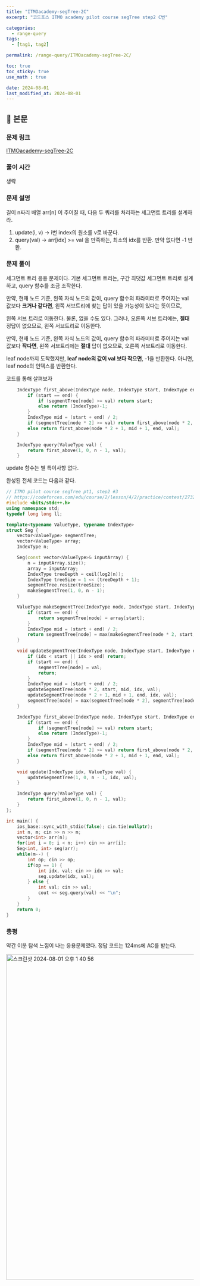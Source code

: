 ```yaml
---
title: "ITMOacademy-segTree-2C"
excerpt: "코드포스 ITMO academy pilot course segTree step2 C번"

categories:
  - range-query
tags:
  - [tag1, tag2]

permalink: /range-query/ITMOacademy-segTree-2C/

toc: true
toc_sticky: true
use_math : true

date: 2024-08-01
last_modified_at: 2024-08-01
---
```


## 🦥 본문

### 문제 링크

[ITMOacademy-segTree-2C](https://codeforces.com/edu/course/2/lesson/4/2/practice/contest/273278/problem/C)

### 풀이 시간

생략

### 문제 설명

길이 n짜리 배열 arr[n] 이 주어질 때, 다음 두 쿼리를 처리하는 세그먼트 트리를 설계하라. 

1. update(i, v) -> i번 index의 원소를 v로 바꾼다.
2. query(val) -> arr[idx] >= val 을 만족하는, 최소의 idx를 반환. 만약 없다면 -1 반환.

### 문제 풀이

세그먼트 트리 응용 문제이다. 기본 세그먼트 트리는, 구간 최댓값 세그먼트 트리로 설계하고, query 함수를 조금 조작한다. 

만약, 현재 노드 기준, 왼쪽 자식 노드의 값이, query 함수의 파라미터로 주어지는 val 값보다 **크거나 같다면**, 왼쪽 서브트리에 찾는 답이 있을 가능성이 있다는 뜻이므로, 

왼쪽 서브 트리로 이동한다. 물론, 없을 수도 있다. 그러나, 오른쪽 서브 트리에는, **절대** 정답이 없으므로, 왼쪽 서브트리로 이동한다. 

만약, 현재 노드 기준, 왼쪽 자식 노드의 값이, query 함수의 파라미터로 주어지는 val 값보다 **작다면**, 왼쪽 서브트리에는 **절대** 답이 없으므로, 오른쪽 서브트리로 이동한다. 

leaf node까지 도착했지만, **leaf node의 값이 val 보다 작으면**, -1을 반환한다. 아니면, leaf node의 인덱스를 반환한다. 

코드를 통해 살펴보자

```cpp
    IndexType first_above(IndexType node, IndexType start, IndexType end, ValueType val) {
        if (start == end) {
            if (segmentTree[node] >= val) return start;
            else return (IndexType)-1;
        }
        IndexType mid = (start + end) / 2;
        if (segmentTree[node * 2] >= val) return first_above(node * 2, start, mid, val);
        else return first_above(node * 2 + 1, mid + 1, end, val);
    }

    IndexType query(ValueType val) {
        return first_above(1, 0, n - 1, val);
    }
```

update 함수는 별 특이사항 없다. 

완성된 전체 코드는 다음과 같다. 

```cpp
// ITMO pilot course segTree pt1, step2 #3
// https://codeforces.com/edu/course/2/lesson/4/2/practice/contest/273278/problem/C
#include <bits/stdc++.h>
using namespace std;
typedef long long ll;

template<typename ValueType, typename IndexType>
struct Seg {
    vector<ValueType> segmentTree;
    vector<ValueType> array;
    IndexType n;

    Seg(const vector<ValueType>& inputArray) {
        n = inputArray.size();
        array = inputArray;
        IndexType treeDepth = ceil(log2(n));
        IndexType treeSize = 1 << (treeDepth + 1);
        segmentTree.resize(treeSize);
        makeSegmentTree(1, 0, n - 1);
    }

    ValueType makeSegmentTree(IndexType node, IndexType start, IndexType end) {
        if (start == end) {
            return segmentTree[node] = array[start];
        }
        IndexType mid = (start + end) / 2;
        return segmentTree[node] = max(makeSegmentTree(node * 2, start, mid), makeSegmentTree(node * 2 + 1, mid + 1, end));
    }

    void updateSegmentTree(IndexType node, IndexType start, IndexType end, IndexType idx, ValueType val) {
        if (idx < start || idx > end) return;
        if (start == end) {
            segmentTree[node] = val;
            return;
        }
        IndexType mid = (start + end) / 2;
        updateSegmentTree(node * 2, start, mid, idx, val);
        updateSegmentTree(node * 2 + 1, mid + 1, end, idx, val);
        segmentTree[node] = max(segmentTree[node * 2], segmentTree[node * 2 + 1]);
    }

    IndexType first_above(IndexType node, IndexType start, IndexType end, ValueType val) {
        if (start == end) {
            if (segmentTree[node] >= val) return start;
            else return (IndexType)-1;
        }
        IndexType mid = (start + end) / 2;
        if (segmentTree[node * 2] >= val) return first_above(node * 2, start, mid, val);
        else return first_above(node * 2 + 1, mid + 1, end, val);
    }

    void update(IndexType idx, ValueType val) {
        updateSegmentTree(1, 0, n - 1, idx, val);
    }

    IndexType query(ValueType val) {
        return first_above(1, 0, n - 1, val);
    }
};

int main() {
    ios_base::sync_with_stdio(false); cin.tie(nullptr);
    int n, m; cin >> n >> m;
    vector<int> arr(n);
    for(int i = 0; i < n; i++) cin >> arr[i];
    Seg<int, int> seg(arr);
    while(m--) {
        int op; cin >> op;
        if(op == 1) {
            int idx, val; cin >> idx >> val;
            seg.update(idx, val);
        } else {
            int val; cin >> val;
            cout << seg.query(val) << "\n";
        }
    }
    return 0;
}
```

### 총평 

약간 이분 탐색 느낌이 나는 응용문제였다. 정답 코드는 124ms에 AC를 받는다. 

<img width="876" alt="스크린샷 2024-08-01 오후 1 40 56" src="https://github.com/user-attachments/assets/f02a8618-59b5-465b-8d13-3fbd9884ed76">


